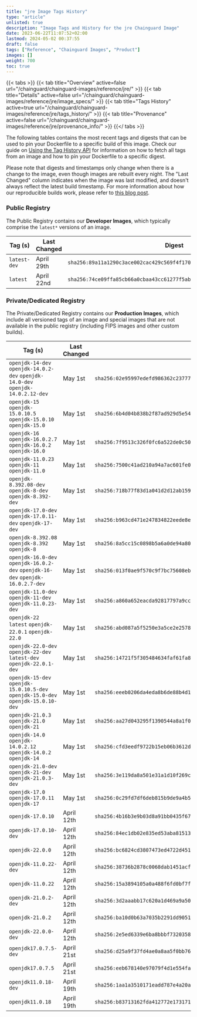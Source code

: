 ```yaml
---
title: "jre Image Tags History"
type: "article"
unlisted: true
description: "Image Tags and History for the jre Chainguard Image"
date: 2023-06-22T11:07:52+02:00
lastmod: 2024-05-02 00:37:55
draft: false
tags: ["Reference", "Chainguard Images", "Product"]
images: []
weight: 700
toc: true
---
```


{{< tabs >}}
{{< tab title="Overview" active=false url="/chainguard/chainguard-images/reference/jre/" >}}
{{< tab title="Details" active=false url="/chainguard/chainguard-images/reference/jre/image_specs/" >}}
{{< tab title="Tags History" active=true url="/chainguard/chainguard-images/reference/jre/tags_history/" >}}
{{< tab title="Provenance" active=false url="/chainguard/chainguard-images/reference/jre/provenance_info/" >}}
{{</ tabs >}}

The following tables contains the most recent tags and digests that can be used to pin your Dockerfile to a specific build of this image. Check our guide on [Using the Tag History API](/chainguard/chainguard-images/using-the-tag-history-api/) for information on how to fetch all tags from an image and how to pin your Dockerfile to a specific digest.

Please note that digests and timestamps only change when there is a change to the image, even though images are rebuilt every night. The "Last Changed" column indicates when the image was last modified, and doesn't always reflect the latest build timestamp. For more information about how our reproducible builds work, please refer to [this blog post](https://www.chainguard.dev/unchained/reproducing-chainguards-reproducible-image-builds).

### Public Registry
The Public Registry contains our **Developer Images**, which typically comprise the `latest*` versions of an image.

| Tag (s)       | Last Changed | Digest                                                                    |
|---------------|--------------|---------------------------------------------------------------------------|
|  `latest-dev` | April 29th   | `sha256:89a11a1290c3ace002cac429c569f4f170b4208e148de788e7d729cf1dd41581` |
|  `latest`     | April 22nd   | `sha256:74ce09ffa85cb66a0cbaa43cc61277f5abcca7ba4b876b12186cbc03838bd6bf` |


### Private/Dedicated Registry
The Private/Dedicated Registry contains our **Production Images**, which include all versioned tags of an image and special images that are not available in the public registry (including FIPS images and other custom builds).

| Tag (s)                                                                            | Last Changed | Digest                                                                    |
|------------------------------------------------------------------------------------|--------------|---------------------------------------------------------------------------|
|  `openjdk-14-dev` `openjdk-14.0.2-dev` `openjdk-14.0-dev` `openjdk-14.0.2.12-dev`  | May 1st      | `sha256:02e95997edefd986362c23777cb28a019daff8a7828496d106e496deaf457178` |
|  `openjdk-15` `openjdk-15.0.10.5` `openjdk-15.0.10` `openjdk-15.0`                 | May 1st      | `sha256:6b4d04b838b2f87ad929d5e545dbc6d12d16c1aaaea5cb9fde7b7776fa9db750` |
|  `openjdk-16` `openjdk-16.0.2.7` `openjdk-16.0.2` `openjdk-16.0`                   | May 1st      | `sha256:7f9513c326f0fc6a522de0c50cc2681d9330750ab53185b86c6b5296b3893e80` |
|  `openjdk-11.0.23` `openjdk-11` `openjdk-11.0`                                     | May 1st      | `sha256:7500c41ad210a94a7ac601fe0cee48acb4946ca47071074946878d804bc095c2` |
|  `openjdk-8.392.08-dev` `openjdk-8-dev` `openjdk-8.392-dev`                        | May 1st      | `sha256:718b77f83d1a041d2d12ab15949d67258854191376fb82c0ffff5f9d128226b2` |
|  `openjdk-17.0-dev` `openjdk-17.0.11-dev` `openjdk-17-dev`                         | May 1st      | `sha256:b963cd471e247834822eede8e1a417fe162d3ed01a8122cf5bf912dea11071bb` |
|  `openjdk-8.392.08` `openjdk-8.392` `openjdk-8`                                    | May 1st      | `sha256:8a5cc15c0898b5a6a0de94a80e5470e5eb3cead61b67196475869b0b4000a6fa` |
|  `openjdk-16.0-dev` `openjdk-16.0.2-dev` `openjdk-16-dev` `openjdk-16.0.2.7-dev`   | May 1st      | `sha256:013f0ae9f570c9f7bc75608ebd248912b7397af3c211ca0c280d6942439197f5` |
|  `openjdk-11.0-dev` `openjdk-11-dev` `openjdk-11.0.23-dev`                         | May 1st      | `sha256:a860a652eacda92817797a9cc1fcd03fb2b4dbf7421f8a38e27e196885b066ae` |
|  `openjdk-22` `latest` `openjdk-22.0.1` `openjdk-22.0`                             | May 1st      | `sha256:abd087a5f5250e3a5ce2e25785a0d345f711d171d1ab4cc990b5d84266779e8b` |
|  `openjdk-22.0-dev` `openjdk-22-dev` `latest-dev` `openjdk-22.0.1-dev`             | May 1st      | `sha256:14721f5f305484634faf61fa8cdda10472cb147fd92b58992ed690d9d018fa03` |
|  `openjdk-15-dev` `openjdk-15.0.10.5-dev` `openjdk-15.0-dev` `openjdk-15.0.10-dev` | May 1st      | `sha256:eeeb0206da4eda8b6de88b4d1c1ed1590387c44e9be803b6711e162fe05dd82c` |
|  `openjdk-21.0.3` `openjdk-21.0` `openjdk-21`                                      | May 1st      | `sha256:aa27d043295f1390544a8a1f0c5bda1931d9a466c3b1db2c3778bc7b34bbc2ad` |
|  `openjdk-14.0` `openjdk-14.0.2.12` `openjdk-14.0.2` `openjdk-14`                  | May 1st      | `sha256:cfd3eedf9722b15eb06b3612d70eb9375e3ce249b2e7c85e6930aa4f1002b63f` |
|  `openjdk-21.0-dev` `openjdk-21-dev` `openjdk-21.0.3-dev`                          | May 1st      | `sha256:3e119da8a501e31a1d10f269c00de3771e3312858ae7b99a523538367176c83d` |
|  `openjdk-17.0` `openjdk-17.0.11` `openjdk-17`                                     | May 1st      | `sha256:0c29fd7df6deb815b9de9a4b5ddb2c82fb88d6b244feb0a0af448b6f4d59737e` |
|  `openjdk-17.0.10`                                                                 | April 12th   | `sha256:4b16b3e9b03d8a91bb0435f67001754f82ff1fc65ab8d67b0114188a91acbb25` |
|  `openjdk-17.0.10-dev`                                                             | April 12th   | `sha256:84ec1db02e835ed53aba81513bc4e36d63f24fd728f2a68d4d830f6cd826fde6` |
|  `openjdk-22.0.0`                                                                  | April 12th   | `sha256:bc6824cd3807473ed4722d4519036f83b474ba332800daded94cefd178778850` |
|  `openjdk-11.0.22-dev`                                                             | April 12th   | `sha256:38736b2878c0068dab1451acfd6b7a79e4f471840f07066f7630a2c530847027` |
|  `openjdk-11.0.22`                                                                 | April 12th   | `sha256:15a3894105a0a488f6fd0bf7f877b62cbc8048606ef27cdb2a25468d3f10fa66` |
|  `openjdk-21.0.2-dev`                                                              | April 12th   | `sha256:3d2aaabb17c620a1d469a9a500d3095370bd43c95537cbc4875a642ad0d5ae2f` |
|  `openjdk-21.0.2`                                                                  | April 12th   | `sha256:ba10d0b63a7035b2291dd9051856e50be3517731ce6672cebc1f6daaba9d5ab8` |
|  `openjdk-22.0.0-dev`                                                              | April 12th   | `sha256:2e5ed6339e6ba8bbbf73203586d51b4a02549f75e9034b6a8f44930525d69162` |
|  `openjdk17.0.7.5-dev`                                                             | April 21st   | `sha256:d25a9f37fd4ae0a8aa5f0bb7675c9dfaa033e45ac0e4deb4a14e45aee3a4a62b` |
|  `openjdk17.0.7.5`                                                                 | April 21st   | `sha256:eeb678140e97079f4d1e554fa3575831329e78e1382605249ea8ea5558a96d11` |
|  `openjdk11.0.18-dev`                                                              | April 19th   | `sha256:1aa1a3510171eadd787e4a20ae76bef2ff04485d355e01dac1ddef5dbe70a2f2` |
|  `openjdk11.0.18`                                                                  | April 19th   | `sha256:b83713162fda412772e173171870d95621f170ffd46a629f880b44e9bca3a919` |

